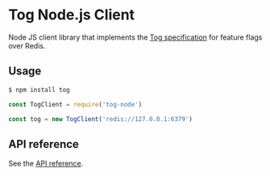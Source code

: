 # Tog Node.js Client

Node JS client library that implements the [Tog specification](https://github.com/escaletech/tog) for feature flags over Redis.

## Usage

```sh
$ npm install tog
```

```js
const TogClient = require('tog-node')

const tog = new TogClient('redis://127.0.0.1:6379')
```

## API reference

See the [API reference](https://escaletech.github.io/tog-node/TogClient.html).
